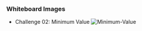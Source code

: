 ### Whiteboard Images
- Challenge 02: Minimum Value
![Minimum-Value]([./whiteboard-challenges/Minimum-Value.png](https://github.com/TasneemALMAHROUQ/challenges-and-data-structures/blob/main/whiteboard-challenges/Screenshot%202025-05-22%20130706.png))

